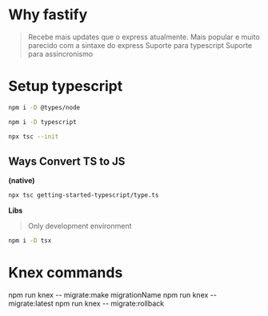 # Why fastify
> Recebe mais updates que o express atualmente.
> Mais popular e muito parecido com a sintaxe do express
> Suporte para typescript
> Suporte para assincronismo

# Setup typescript
``` bash
npm i -D @types/node
```
``` bash
npm i -D typescript
```

``` bash
npx tsc --init
```

## Ways Convert TS to JS
**(native)**
``` bash
npx tsc getting-started-typescript/type.ts
```
**Libs**
> Only development environment
``` bash
npm i -D tsx
```

# Knex commands
npm run knex -- migrate:make migrationName
npm run knex -- migrate:latest
npm run knex -- migrate:rollback